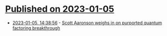# [Published on 2023-01-05](index.md)

* [2023-01-05, 14:38:56](https://news.ycombinator.com/item?id=34260124) - [Scott Aaronson weighs in on purported quantum factoring breakthrough](https://scottaaronson.blog/?p=6957)
